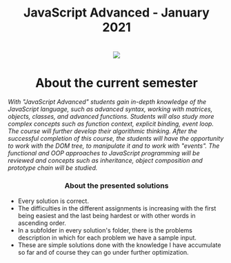 <h1 align="center"> JavaScript Advanced - January 2021 <h1>
<p align="center">
  <a href="https://softuni.bg/trainings/3217/js-advanced-january-2021/internal">
    <img src="https://i.imgur.com/arAr8gZ.png" />
  </a>
<p>
  
<h1 align="center">About the current semester</h1>


<p><i>With "JavaScript Advanced" students gain in-depth knowledge of the JavaScript language, such as advanced syntax, working with matrices, objects, classes, and advanced functions. Students will also study more complex concepts such as function context, explicit binding, event loop. The course will further develop their algorithmic thinking. After the successful completion of this course, the students will have the opportunity to work with the DOM tree, to manipulate it and to work with "events". The functional and OOP approaches to JavaScript programming will be reviewed and concepts such as inheritance, object composition and prototype chain will be studied.</i></p>

<h3 align="center">About the presented solutions</h3>

- Every solution is correct.
- The difficulties in the different assignments is increasing with the first being easiest and the last being hardest or with other words in ascending order.
- In a subfolder in every solution's folder, there is the problems description in which for each problem we have a sample input.
- These are simple solutions done with the knowledge I have accumulate so far and of course they can go under further optimization.
